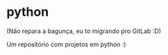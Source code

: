 # python
(Não repara a bagunça, eu to migrando pro GitLab :D)

Um repositório com projetos em python :)



